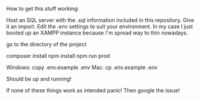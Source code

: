 How to get this stuff working: 

Host an SQL server with the .sql information included in this repository. Give it an import. Edit the .env settings to suit your environment. In my case I just booted up an XAMPP instance because I'm spread way to thin nowadays. 

go to the directory of the project

composer install
npm install
npm run prod

Windows: copy .env.example .env
Mac:     cp .env.example .env

Should be up and running!

If none of these things work as intended panic! Then google the issue! 